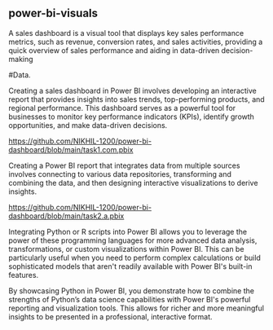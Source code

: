 ## power-bi-visuals
A sales dashboard is a visual tool that displays key sales performance metrics, such as revenue, conversion rates, and sales activities, providing a quick overview of sales performance and aiding in data-driven decision-making



#Data.


Creating a sales dashboard in Power BI involves developing an interactive report that provides insights into sales trends, top-performing products, and regional performance. This dashboard serves as a powerful tool for businesses to monitor key performance indicators (KPIs), identify growth opportunities, and make data-driven decisions.



https://github.com/NIKHIL-1200/power-bi-dashboard/blob/main/task1.com.pbix



Creating a Power BI report that integrates data from multiple sources involves connecting to various data repositories, transforming and combining the data, and then designing interactive visualizations to derive insights. 


https://github.com/NIKHIL-1200/power-bi-dashboard/blob/main/task2.a.pbix




Integrating Python or R scripts into Power BI allows you to leverage the power of these programming languages for more advanced data analysis, transformations, or custom visualizations within Power BI. This can be particularly useful when you need to perform complex calculations or build sophisticated models that aren't readily available with Power BI's built-in features.



By showcasing Python in Power BI, you demonstrate how to combine the strengths of Python’s data science capabilities with Power BI's powerful reporting and visualization tools. This allows for richer and more meaningful insights to be presented in a professional, interactive format.




